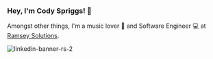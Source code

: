 ### Hey, I'm Cody Spriggs! 👋

Amongst other things, I'm a music lover 🎸 and Software Engineer 💻 at [Ramsey Solutions](https://www.ramseyinhouse.com/). 

![linkedin-banner-rs-2](https://user-images.githubusercontent.com/3348314/89075685-62f9db00-d344-11ea-891d-856c1039fe70.jpg)
